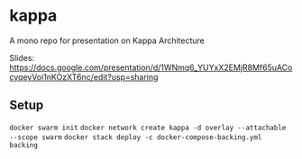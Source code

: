 # kappa
A mono repo for presentation on Kappa Architecture

Slides: https://docs.google.com/presentation/d/1WNmq6_YUYxX2EMjR8Mf65uACocyqeyVoi1nKOzXT6nc/edit?usp=sharing

## Setup
`docker swarm init`
`docker network create kappa -d overlay --attachable --scope swarm`
`docker stack deploy -c docker-compose-backing.yml backing`

